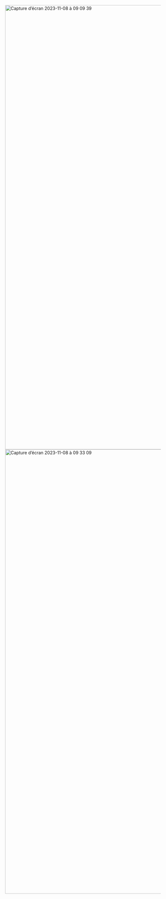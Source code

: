 
<img width="1440" alt="Capture d’écran 2023-11-08 à 09 09 39" src="https://github.com/NisanurKorkmaz/ReactJS-App/assets/80275552/d652d65d-e50d-401e-9e22-6560fe6826a7">

<img width="1440" alt="Capture d’écran 2023-11-08 à 09 33 09" src="https://github.com/NisanurKorkmaz/ReactJS-App/assets/80275552/e89ed5d2-54bd-4bd5-a232-0c0a95ff37b3">

